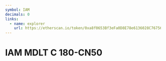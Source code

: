 ```yaml
---
symbol: IAM
decimals: 0
links:
  - name: explorer
    url: https://etherscan.io/token/0xa8f0653Bf3eFa0D8E78e6136028C767561736224
---
```


# IAM MDLT C 180-CN50
